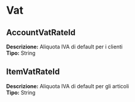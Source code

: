 # Vat
AccountVatRateId 
----
**Descrizione:** Aliquota IVA di default per i clienti	 
**Tipo:** String	 

ItemVatRateId 
----
**Descrizione:** Aliquota IVA di default per gli articoli	 
**Tipo:** String


